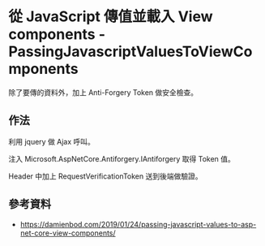 # 從 JavaScript 傳值並載入 View components - PassingJavascriptValuesToViewComponents 

除了要傳的資料外，加上 Anti-Forgery Token 做安全檢查。

## 作法

利用 jquery 做 Ajax 呼叫。

注入 Microsoft.AspNetCore.Antiforgery.IAntiforgery 取得 Token 值。

Header 中加上 RequestVerificationToken 送到後端做驗證。

## 參考資料

* https://damienbod.com/2019/01/24/passing-javascript-values-to-asp-net-core-view-components/
